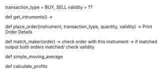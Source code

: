 transaction_type = BUY, SELL
validity = ??


def get_intruments() -> 

def place_order(instrument, transaction_type, quantity, validity) -> Print Order Details

def match_maker(order) -> check order with this instrument -> if matched output both orders matched/ check validity

def simple_moving_average

def calculate_profits

